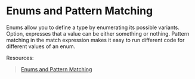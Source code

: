# Enums and Pattern Matching

Enums allow you to define a type by enumerating its possible variants. 
Option, expresses that a value can be either something or nothing. 
Pattern matching in the match expression makes it easy to run different code for different values of an enum.


Resources:

>[Enums and Pattern Matching](https://book.cairo-lang.org/ch06-00-enums-and-pattern-matching.html)